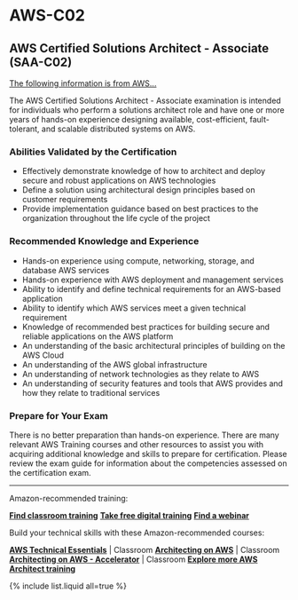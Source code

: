 # AWS-C02

##  AWS Certified Solutions Architect - Associate (SAA-C02)



[The following information is from AWS...](https://aws.amazon.com/certification/certified-solutions-architect-associate/)



The AWS Certified Solutions Architect - Associate examination is intended for individuals who perform a solutions architect role and have one or more years of hands-on experience designing available, cost-efficient, fault-tolerant, and scalable distributed systems on AWS.

### Abilities Validated by the Certification

- Effectively demonstrate knowledge of how to architect and deploy secure and robust applications on AWS technologies
- Define a solution using architectural design principles based on customer requirements
- Provide implementation guidance based on best practices to the organization throughout the life cycle of the project

### Recommended Knowledge and Experience

- Hands-on experience using compute, networking, storage, and database AWS services
- Hands-on experience with AWS deployment and management services
- Ability to identify and define technical requirements for an AWS-based application
- Ability to identify which AWS services meet a given technical requirement
- Knowledge of recommended best practices for building secure and reliable applications on the AWS platform
- An understanding of the basic architectural principles of building on the AWS Cloud
- An understanding of the AWS global infrastructure
- An understanding of network technologies as they relate to AWS
- An understanding of security features and tools that AWS provides and how they relate to traditional services

### Prepare for Your Exam

There is no better preparation than hands-on experience. There are many relevant AWS Training courses and other resources to assist you with acquiring additional knowledge and skills to prepare for certification. Please review the exam guide for information about the competencies assessed on the certification exam.





---

Amazon-recommended training:

**[Find classroom training](https://www.aws.training/training/schedule?courseId=10006)**
**[Take free digital training](https://www.aws.training/learningobject/curriculum?id=20685)**
**[Find a webinar](https://aws.amazon.com/certification/get-certified-virtual-and-digital-training/)**

Build your technical skills with these Amazon-recommended courses:

**[AWS Technical Essentials](https://aws.amazon.com/training/course-descriptions/essentials/)** | Classroom
**[Architecting on AWS](https://aws.amazon.com/training/course-descriptions/architect/)** | Classroom
**[Architecting on AWS - Accelerator](https://aws.amazon.com/training/course-descriptions/architecting-aws-accelerator/)** | Classroom
**[Explore more AWS Architect training](https://aws.amazon.com/training/learn-about/architect/)**



{% include list.liquid all=true %}